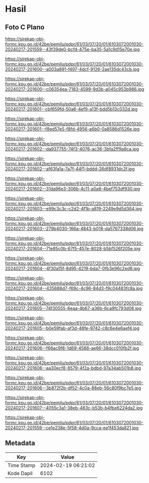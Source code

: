 # Hasil

## Foto C Plano

https://sirekap-obj-formc.kpu.go.id/42be/pemilu/pdpr/61/03/07/20/01/6103072001030-20240217-201559--43f39de0-bcfd-475e-ba35-5a1c9d15e70e.jpg

https://sirekap-obj-formc.kpu.go.id/42be/pemilu/pdpr/61/03/07/20/01/6103072001030-20240217-201600--a003a891-f497-4dcf-9126-2ae135dc43cb.jpg

https://sirekap-obj-formc.kpu.go.id/42be/pemilu/pdpr/61/03/07/20/01/6103072001030-20240217-201600--c06354ea-7183-4599-9d3b-a045c953b986.jpg

https://sirekap-obj-formc.kpu.go.id/42be/pemilu/pdpr/61/03/07/20/01/6103072001030-20240217-201601--cbf659fd-50a6-4ef9-a13f-bdd5b13c032d.jpg

https://sirekap-obj-formc.kpu.go.id/42be/pemilu/pdpr/61/03/07/20/01/6103072001030-20240217-201601--f8ed57e5-f8fd-4956-a6b0-0a8586d1526e.jpg

https://sirekap-obj-formc.kpu.go.id/42be/pemilu/pdpr/61/03/07/20/01/6103072001030-20240217-201602--da937755-74f3-4076-ac36-3bfa2ff9a8ca.jpg

https://sirekap-obj-formc.kpu.go.id/42be/pemilu/pdpr/61/03/07/20/01/6103072001030-20240217-201602--af63fa1a-7a7f-44f1-bddd-26df8931dc2f.jpg

https://sirekap-obj-formc.kpu.go.id/42be/pemilu/pdpr/61/03/07/20/01/6103072001030-20240217-201602--31da96e3-306b-4c11-a0a8-4bef753df930.jpg

https://sirekap-obj-formc.kpu.go.id/42be/pemilu/pdpr/61/03/07/20/01/6103072001030-20240217-201603--e99c3c3c-c2d2-4f1b-a819-2249e9d5d364.jpg

https://sirekap-obj-formc.kpu.go.id/42be/pemilu/pdpr/61/03/07/20/01/6103072001030-20240217-201603--279b4030-166a-4843-b018-da5767338d06.jpg

https://sirekap-obj-formc.kpu.go.id/42be/pemilu/pdpr/61/03/07/20/01/6103072001030-20240217-201604--71e85c0b-67f5-457e-8028-b5bf526f205e.jpg

https://sirekap-obj-formc.kpu.go.id/42be/pemilu/pdpr/61/03/07/20/01/6103072001030-20240217-201604--4f30a15f-8d95-4219-bda7-0fb3e96c2ed8.jpg

https://sirekap-obj-formc.kpu.go.id/42be/pemilu/pdpr/61/03/07/20/01/6103072001030-20240217-201604--435688d7-f69c-4c96-84d3-f9c04483fc8a.jpg

https://sirekap-obj-formc.kpu.go.id/42be/pemilu/pdpr/61/03/07/20/01/6103072001030-20240217-201605--74f30555-6eaa-4b67-a36b-6ca9fc793d08.jpg

https://sirekap-obj-formc.kpu.go.id/42be/pemilu/pdpr/61/03/07/20/01/6103072001030-20240217-201605--b0e59fab-af3d-48fe-9742-c8c6e4e6aef4.jpg

https://sirekap-obj-formc.kpu.go.id/42be/pemilu/pdpr/61/03/07/20/01/6103072001030-20240217-201606--f66ac9f8-1d69-4588-ae66-38dcc010fb2f.jpg

https://sirekap-obj-formc.kpu.go.id/42be/pemilu/pdpr/61/03/07/20/01/6103072001030-20240217-201606--aa30ecf8-8579-4f2a-bdbd-97a34ab501b8.jpg

https://sirekap-obj-formc.kpu.go.id/42be/pemilu/pdpr/61/03/07/20/01/6103072001030-20240217-201606--3b872f2b-df52-4c0a-88eb-56c80f9bc7e5.jpg

https://sirekap-obj-formc.kpu.go.id/42be/pemilu/pdpr/61/03/07/20/01/6103072001030-20240217-201607--4055c3a1-38eb-483c-b53b-b4fbe6224da2.jpg

https://sirekap-obj-formc.kpu.go.id/42be/pemilu/pdpr/61/03/07/20/01/6103072001030-20240217-201559--ce1e238e-5f58-4d0a-9cca-ee1f453da821.jpg


## Metadata

| Key        | Value               |
| ---------- | ------------------- |
| Time Stamp | 2024-02-19 06:21:02 |
| Kode Dapil | 6102                |



